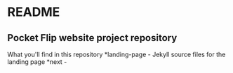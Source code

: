 # README #

## Pocket Flip website project repository ##

What you'll find in this repository
*landing-page - Jekyll source files for the landing page
*next -